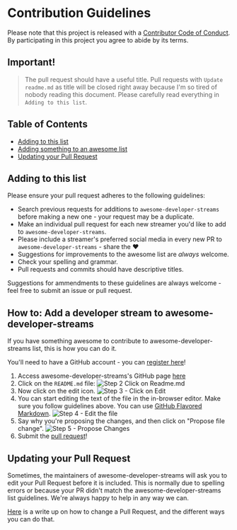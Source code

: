 # Contribution Guidelines

Please note that this project is released with a [Contributor Code of Conduct](code-of-conduct.md). By participating in this project you agree to abide by its terms.


## Important!
> The pull request should have a useful title. Pull requests with `Update readme.md` as title will be closed right away because I'm so tired of nobody reading this document. Please carefully read everything in `Adding to this list`.

## Table of Contents

- [Adding to this list](#adding-to-this-list)
- [Adding something to an awesome list](#adding-something-to-an-awesome-list)
- [Updating your Pull Request](#updating-your-pull-request)

## Adding to this list

Please ensure your pull request adheres to the following guidelines:

- Search previous requests for additions to `awesome-developer-streams` before making a new one - your request may be a duplicate.
- Make an individual pull request for each new streamer you'd like to add to `awesome-developer-streams`.
- Please include a streamer's preferred social media in every new PR to `awesome-developer-streams` - share the ❤️ 
- Suggestions for improvements to the awesome list are _always_ welcome.
- Check your spelling and grammar.
- Pull requests and commits should have descriptive titles.

Suggestions for ammendments to these guidelines are always welcome - feel free to submit an issue or pull request.

## How to: Add a developer stream to awesome-developer-streams

If you have something awesome to contribute to awesome-developer-streams list, this is how you can do it.

You'll need to have a GitHub account - you can [register here](https://github.com/join)!

1. Access awesome-developer-streams's GitHub page [here](https://github.com/bnb/awesome-developer-streams)
2. Click on the `README.md` file: ![Step 2 Click on Readme.md](https://cloud.githubusercontent.com/assets/170270/9402920/53a7e3ea-480c-11e5-9d81-aecf64be55eb.png)
3. Now click on the edit icon. ![Step 3 - Click on Edit](https://cloud.githubusercontent.com/assets/170270/9402927/6506af22-480c-11e5-8c18-7ea823530099.png)
4. You can start editing the text of the file in the in-browser editor. Make sure you follow guidelines above. You can use [GitHub Flavored Markdown](https://help.github.com/articles/github-flavored-markdown/). ![Step 4 - Edit the file](https://cloud.githubusercontent.com/assets/170270/9402932/7301c3a0-480c-11e5-81f5-7e343b71674f.png)
5. Say why you're proposing the changes, and then click on "Propose file change". ![Step 5 - Propose Changes](https://cloud.githubusercontent.com/assets/170270/9402937/7dd0652a-480c-11e5-9138-bd14244593d5.png)
6. Submit the [pull request](https://help.github.com/articles/using-pull-requests/)!

## Updating your Pull Request

Sometimes, the maintainers of awesome-developer-streams will ask you to edit your Pull Request before it is included. This is normally due to spelling errors or because your PR didn't match the awesome-developer-streams list guidelines. We're always happy to help in any way we can.

[Here](https://github.com/RichardLitt/knowledge/blob/master/github/amending-a-commit-guide.md) is a write up on how to change a Pull Request, and the different ways you can do that.
